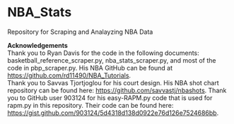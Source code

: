 # NBA_Stats
Repository for Scraping and Analayzing NBA Data

**Acknowledgements**\
Thank you to Ryan Davis for the code in the following documents: basketball_reference_scraper.py, nba_stats_scraper.py, and most of the code in pbp_scraper.py. His NBA GitHub can be found at https://github.com/rd11490/NBA_Tutorials. \
Thank you to Savvas Tjortjoglou for his court design. His NBA shot chart repository can be found here: https://github.com/savvastj/nbashots.
Thank you to GitHub user 903124 for his easy-RAPM.py code that is used for rapm.py in this repository. Their code can be found here: https://gist.github.com/903124/5d4318d138d0922e76d126e7524686bb. 
